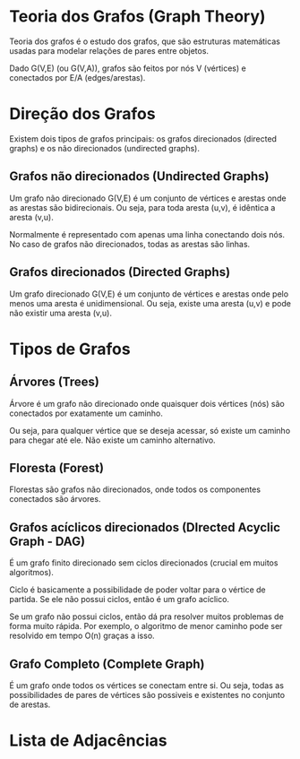 # Teoria dos Grafos (Graph Theory)

Teoria dos grafos é o estudo dos grafos, que são estruturas matemáticas usadas para modelar relações de pares entre objetos.

Dado G(V,E) (ou G(V,A)), grafos são feitos por nós V (vértices) e conectados por E/A (edges/arestas).

# Direção dos Grafos

Existem dois tipos de grafos principais: os grafos direcionados (directed graphs) e os não direcionados (undirected graphs).

## Grafos não direcionados (Undirected Graphs)

Um grafo não direcionado G(V,E) é um conjunto de vértices e arestas onde as arestas são bidirecionais. Ou seja, para toda aresta (u,v), é idêntica a aresta (v,u).

Normalmente é representado com apenas uma linha conectando dois nós. No caso de grafos não direcionados, todas as arestas são linhas.

## Grafos direcionados (Directed Graphs)

Um grafo direcionado G(V,E) é um conjunto de vértices e arestas onde pelo menos uma aresta é unidimensional. Ou seja, existe uma aresta (u,v) e pode não existir uma aresta (v,u).

# Tipos de Grafos

## Árvores (Trees)

Árvore é um grafo não direcionado onde quaisquer dois vértices (nós) são conectados por exatamente um caminho.

Ou seja, para qualquer vértice que se deseja acessar, só existe um caminho para chegar até ele. Não existe um caminho alternativo.

## Floresta (Forest)

Florestas são grafos não direcionados, onde todos os componentes conectados são árvores.

## Grafos acíclicos direcionados (DIrected Acyclic Graph - DAG)

É um grafo finito direcionado sem ciclos direcionados (crucial em muitos algoritmos).

Ciclo é basicamente a possibilidade de poder voltar para o vértice de partida. Se ele não possui ciclos, então é um grafo acíclico.

Se um grafo não possui ciclos, então dá pra resolver muitos problemas de forma muito rápida. Por exemplo, o algoritmo de menor caminho pode ser resolvido em tempo O(n) graças a isso.

## Grafo Completo (Complete Graph)

É um grafo onde todos os vértices se conectam entre si. Ou seja, todas as possibilidades de pares de vértices são possiveis e existentes no conjunto de arestas.

# Lista de Adjacências